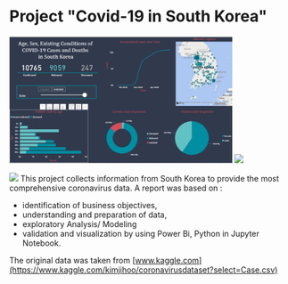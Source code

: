 # Project "Covid-19 in South Korea"
<img src="Images/Report Covid-19-S.Korea.png"  width="400"> <img src="age_sex_state.png"  width="400">

<img src="age_sex_state.png"  width="400">
This project collects information from South Korea to provide the most comprehensive coronavirus data.
A report was based on :

* identification of business objectives,
* understanding and preparation of data,
* exploratory Analysis/ Modeling
* validation and visualization by using Power Bi, Python in Jupyter Notebook.

The original data was taken from [www.kaggle.com](https://www.kaggle.com/kimjihoo/coronavirusdataset?select=Case.csv)
